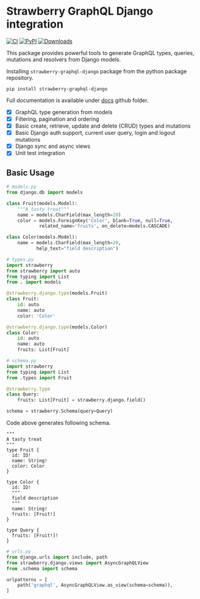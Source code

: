 # Strawberry GraphQL Django integration

[![CI](https://github.com/la4de/strawberry-graphql-django/actions/workflows/main.yml/badge.svg)](https://github.com/la4de/strawberry-graphql-django/actions/workflows/main.yml)
[![PyPI](https://img.shields.io/pypi/v/strawberry-graphql-django)](https://pypi.org/project/strawberry-graphql-django/)
[![Downloads](https://pepy.tech/badge/strawberry-graphql-django)](https://pepy.tech/project/strawberry-graphql-django)

This package provides powerful tools to generate GraphQL types, queries, mutations and resolvers from Django models.

Installing `strawberry-graphql-django` package from the python package repository.

```shell
pip install strawberry-graphql-django
```

Full documentation is available under [docs](https://strawberry-graphql.github.io/strawberry-graphql-django/) github folder.

* [x] GraphQL type generation from models
* [x] Filtering, pagination and ordering
* [x] Basic create, retrieve, update and delete (CRUD) types and mutations
* [x] Basic Django auth support, current user query, login and logout mutations
* [x] Django sync and async views
* [x] Unit test integration

## Basic Usage

```python
# models.py
from django.db import models

class Fruit(models.Model):
    """A tasty treat"""
    name = models.CharField(max_length=20)
    color = models.ForeignKey('Color', blank=True, null=True,
            related_name='fruits', on_delete=models.CASCADE)

class Color(models.Model):
    name = models.CharField(max_length=20,
           help_text="field description")
```

```python
# types.py
import strawberry
from strawberry import auto
from typing import List
from . import models

@strawberry.django.type(models.Fruit)
class Fruit:
    id: auto
    name: auto
    color: 'Color'

@strawberry.django.type(models.Color)
class Color:
    id: auto
    name: auto
    fruits: List[Fruit]
```

```python
# schema.py
import strawberry
from typing import List
from .types import Fruit

@strawberry.type
class Query:
    fruits: List[Fruit] = strawberry.django.field()

schema = strawberry.Schema(query=Query)
```

Code above generates following schema.

```schema
"""
A tasty treat
"""
type Fruit {
  id: ID!
  name: String!
  color: Color
}

type Color {
  id: ID!
  """
  field description
  """
  name: String!
  fruits: [Fruit!]
}

type Query {
  fruits: [Fruit!]!
}
```

```python
# urls.py
from django.urls import include, path
from strawberry.django.views import AsyncGraphQLView
from .schema import schema

urlpatterns = [
    path('graphql', AsyncGraphQLView.as_view(schema=schema)),
]
```
